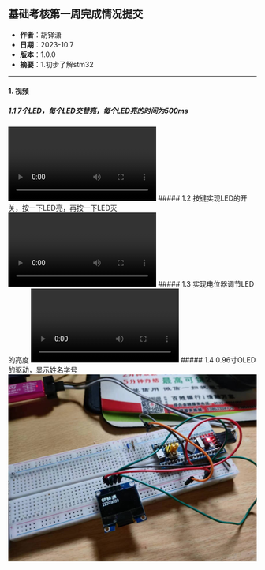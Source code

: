## 基础考核第一周完成情况提交

- **作者**：胡铎潇
- **日期**：2023-10.7
- **版本**：1.0.0
- **摘要**：1.初步了解stm32

------
#### 1. 视频
##### 1.1 7个LED，每个LED交替亮，每个LED亮的时间为500ms

<video src="./video/1.mp4" controls="controls">
</video>
##### 1.2 按键实现LED的开关，按一下LED亮，再按一下LED灭

<video src="./video/2.mp4" controls="controls">
</video>
##### 1.3 实现电位器调节LED的亮度

<video src="./video/3.mp4" controls="controls">
</video>
##### 1.4 0.96寸OLED的驱动，显示姓名学号
<div align=center><img width="600"  src="./image/1.jpg"/></div>
